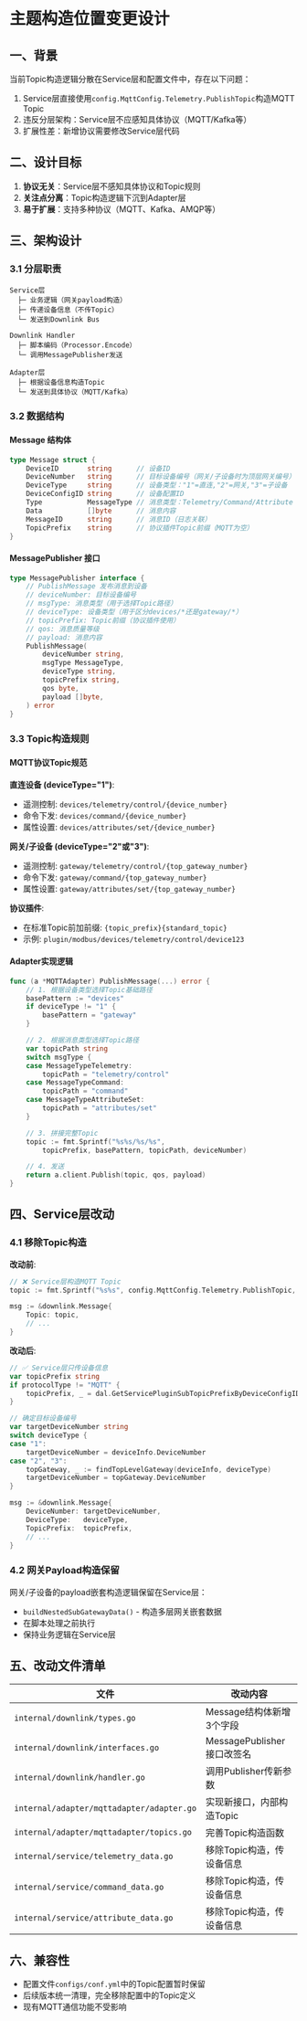 # 主题构造位置变更设计

## 一、背景

当前Topic构造逻辑分散在Service层和配置文件中，存在以下问题：
1. Service层直接使用`config.MqttConfig.Telemetry.PublishTopic`构造MQTT Topic
2. 违反分层架构：Service层不应感知具体协议（MQTT/Kafka等）
3. 扩展性差：新增协议需要修改Service层代码

## 二、设计目标

1. **协议无关**：Service层不感知具体协议和Topic规则
2. **关注点分离**：Topic构造逻辑下沉到Adapter层
3. **易于扩展**：支持多种协议（MQTT、Kafka、AMQP等）

## 三、架构设计

### 3.1 分层职责

```
Service层
  ├─ 业务逻辑（网关payload构造）
  ├─ 传递设备信息（不传Topic）
  └─ 发送到Downlink Bus

Downlink Handler
  ├─ 脚本编码（Processor.Encode）
  └─ 调用MessagePublisher发送

Adapter层
  ├─ 根据设备信息构造Topic
  └─ 发送到具体协议（MQTT/Kafka）
```

### 3.2 数据结构

#### Message 结构体
```go
type Message struct {
    DeviceID       string      // 设备ID
    DeviceNumber   string      // 目标设备编号（网关/子设备时为顶层网关编号）
    DeviceType     string      // 设备类型："1"=直连,"2"=网关,"3"=子设备
    DeviceConfigID string      // 设备配置ID
    Type           MessageType // 消息类型：Telemetry/Command/Attribute
    Data           []byte      // 消息内容
    MessageID      string      // 消息ID（日志关联）
    TopicPrefix    string      // 协议插件Topic前缀（MQTT为空）
}
```

#### MessagePublisher 接口
```go
type MessagePublisher interface {
    // PublishMessage 发布消息到设备
    // deviceNumber: 目标设备编号
    // msgType: 消息类型（用于选择Topic路径）
    // deviceType: 设备类型（用于区分devices/*还是gateway/*）
    // topicPrefix: Topic前缀（协议插件使用）
    // qos: 消息质量等级
    // payload: 消息内容
    PublishMessage(
        deviceNumber string,
        msgType MessageType,
        deviceType string,
        topicPrefix string,
        qos byte,
        payload []byte,
    ) error
}
```

### 3.3 Topic构造规则

#### MQTT协议Topic规范

**直连设备 (deviceType="1")**:
- 遥测控制: `devices/telemetry/control/{device_number}`
- 命令下发: `devices/command/{device_number}`
- 属性设置: `devices/attributes/set/{device_number}`

**网关/子设备 (deviceType="2"或"3")**:
- 遥测控制: `gateway/telemetry/control/{top_gateway_number}`
- 命令下发: `gateway/command/{top_gateway_number}`
- 属性设置: `gateway/attributes/set/{top_gateway_number}`

**协议插件**:
- 在标准Topic前加前缀: `{topic_prefix}{standard_topic}`
- 示例: `plugin/modbus/devices/telemetry/control/device123`

#### Adapter实现逻辑
```go
func (a *MQTTAdapter) PublishMessage(...) error {
    // 1. 根据设备类型选择Topic基础路径
    basePattern := "devices"
    if deviceType != "1" {
        basePattern = "gateway"
    }

    // 2. 根据消息类型选择Topic路径
    var topicPath string
    switch msgType {
    case MessageTypeTelemetry:
        topicPath = "telemetry/control"
    case MessageTypeCommand:
        topicPath = "command"
    case MessageTypeAttributeSet:
        topicPath = "attributes/set"
    }

    // 3. 拼接完整Topic
    topic := fmt.Sprintf("%s%s/%s/%s",
        topicPrefix, basePattern, topicPath, deviceNumber)

    // 4. 发送
    return a.client.Publish(topic, qos, payload)
}
```

## 四、Service层改动

### 4.1 移除Topic构造

**改动前**:
```go
// ❌ Service层构造MQTT Topic
topic := fmt.Sprintf("%s%s", config.MqttConfig.Telemetry.PublishTopic, deviceInfo.DeviceNumber)

msg := &downlink.Message{
    Topic: topic,
    // ...
}
```

**改动后**:
```go
// ✅ Service层只传设备信息
var topicPrefix string
if protocolType != "MQTT" {
    topicPrefix, _ = dal.GetServicePluginSubTopicPrefixByDeviceConfigID(...)
}

// 确定目标设备编号
var targetDeviceNumber string
switch deviceType {
case "1":
    targetDeviceNumber = deviceInfo.DeviceNumber
case "2", "3":
    topGateway, _ := findTopLevelGateway(deviceInfo, deviceType)
    targetDeviceNumber = topGateway.DeviceNumber
}

msg := &downlink.Message{
    DeviceNumber: targetDeviceNumber,
    DeviceType:   deviceType,
    TopicPrefix:  topicPrefix,
    // ...
}
```

### 4.2 网关Payload构造保留

网关/子设备的payload嵌套构造逻辑保留在Service层：
- `buildNestedSubGatewayData()` - 构造多层网关嵌套数据
- 在脚本处理之前执行
- 保持业务逻辑在Service层

## 五、改动文件清单

| 文件 | 改动内容 |
|-----|---------|
| `internal/downlink/types.go` | Message结构体新增3个字段 |
| `internal/downlink/interfaces.go` | MessagePublisher接口改签名 |
| `internal/downlink/handler.go` | 调用Publisher传新参数 |
| `internal/adapter/mqttadapter/adapter.go` | 实现新接口，内部构造Topic |
| `internal/adapter/mqttadapter/topics.go` | 完善Topic构造函数 |
| `internal/service/telemetry_data.go` | 移除Topic构造，传设备信息 |
| `internal/service/command_data.go` | 移除Topic构造，传设备信息 |
| `internal/service/attribute_data.go` | 移除Topic构造，传设备信息 |

## 六、兼容性

- 配置文件`configs/conf.yml`中的Topic配置暂时保留
- 后续版本统一清理，完全移除配置中的Topic定义
- 现有MQTT通信功能不受影响
